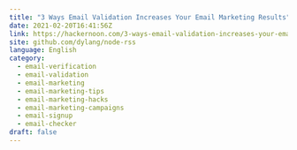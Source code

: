```yaml
---
title: "3 Ways Email Validation Increases Your Email Marketing Results"
date: 2021-02-20T16:41:56Z
link: https://hackernoon.com/3-ways-email-validation-increases-your-email-marketing-results-g03533ei?source=rss&utm_medium=RSS&utm_source=news.12bit.vn
site: github.com/dylang/node-rss
language: English
category:
  - email-verification
  - email-validation
  - email-marketing
  - email-marketing-tips
  - email-marketing-hacks
  - email-marketing-campaigns
  - email-signup
  - email-checker
draft: false
---
```

